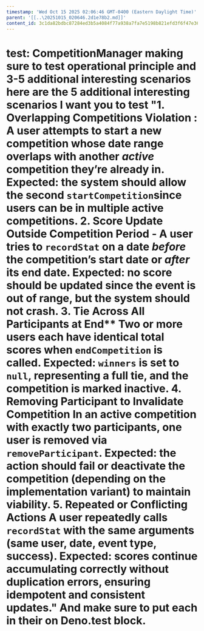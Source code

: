 ```yaml
---
timestamp: 'Wed Oct 15 2025 02:06:46 GMT-0400 (Eastern Daylight Time)'
parent: '[[..\20251015_020646.2d1e78b2.md]]'
content_id: 3c1da82bdbc87284ed3b5a4084f77a938a7fa7e5198b821efd3f6f47e36ab573
---
```


# test: CompetitionManager making sure to test operational principle and 3-5 additional interesting scenarios here are the 5 additional interesting scenarios I want you to test "1. **Overlapping Competitions Violation** : A user attempts to start a new competition whose date range overlaps with another *active* competition they’re already in. Expected: the system should allow the second `startCompetition`since users can be in multiple active competitions. 2. **Score Update Outside Competition Period** - A user tries to `recordStat` on a date *before* the competition’s start date or *after* its end date. Expected: no score should be updated since the event is out of range, but the system should not crash. 3. Tie Across All Participants at End\*\* Two or more users each have identical total scores when `endCompetition` is called. Expected: `winners` is set to `null`, representing a full tie, and the competition is marked inactive. 4. **Removing Participant to Invalidate Competition** In an active competition with exactly two participants, one user is removed via `removeParticipant`. Expected: the action should fail or deactivate the competition (depending on the implementation variant) to maintain viability. 5. **Repeated or Conflicting Actions** A user repeatedly calls `recordStat` with the same arguments (same user, date, event type, success). Expected: scores continue accumulating correctly without duplication errors, ensuring idempotent and consistent updates." And make sure to put each in their on Deno.test block.
